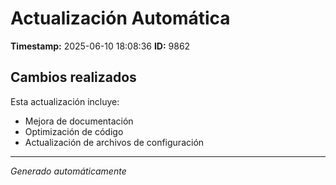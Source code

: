 # Actualización Automática

**Timestamp:** 2025-06-10 18:08:36
**ID:** 9862

## Cambios realizados

Esta actualización incluye:
- Mejora de documentación
- Optimización de código
- Actualización de archivos de configuración

---
*Generado automáticamente*
